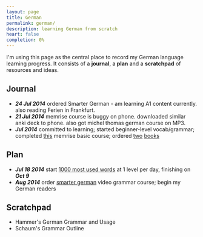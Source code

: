 ```yaml
---
layout: page
title: German
permalink: german/
description: learning German from scratch
heart: false
completion: 0%
---
```


I'm using this page as the central place to record my German language learning progress.  It consists of a **journal**, a **plan** and a **scratchpad** of resources and ideas.

## Journal

[comment]: <#> ( date +"***%B %Y***" )

+ ***24 Jul 2014*** ordered Smarter German - am learning A1 content currently.  also reading Ferien in Frankfurt.
+ ***21 Jul 2014*** memrise course is buggy on phone.  downloaded similar anki deck to phone.  also got michel thomas german course on MP3.
+ ***Jul 2014*** committed to learning; started beginner-level vocab/grammar; completed [this](http://www.memrise.com/course/79104/learn-basic-german/) memrise basic course; ordered [two](http://www.amazon.co.uk/gp/product/1494337614/ref=oh_aui_detailpage_o00_s00?ie=UTF8&psc=1) [books](http://www.amazon.co.uk/gp/product/3589015012/ref=oh_aui_detailpage_o01_s00?ie=UTF8&psc=1)

## Plan

+ ***Jul 18 2014*** start [1000 most used words](http://www.memrise.com/course/46/1000-words-of-elementary-german-2/) at 1 level per day, finishing on ***Oct 9***
+ ***Aug 2014*** order [smarter german](http://smartergerman.com/) video grammar course; begin my German readers



## Scratchpad

+ Hammer's German Grammar and Usage
+ Schaum's Grammar Outline
